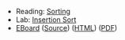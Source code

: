 * Reading: [Sorting](../readings/mergesort-reading.html)
* Lab: [Insertion Sort](../labs/mergesort-lab.html)
* [EBoard](../eboards/48.md) 
  ([Source](../eboards/48.md))
  ([HTML](../eboards/48.html))
  ([PDF](../eboards/48.pdf))
